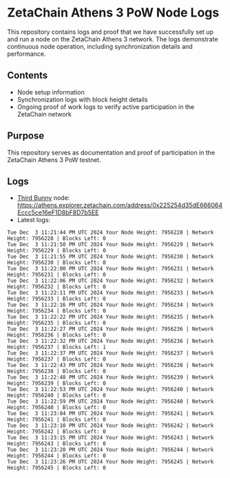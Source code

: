 # ZetaChain Athens 3 PoW Node Logs
This repository contains logs and proof that we have successfully set up and run a node on the ZetaChain Athens 3 network. The logs demonstrate continuous node operation, including synchronization details and performance.

## Contents
- Node setup information
- Synchronization logs with block height details
- Ongoing proof of work logs to verify active participation in the ZetaChain network

## Purpose
This repository serves as documentation and proof of participation in the ZetaChain Athens 3 PoW testnet.

## Logs

- [Third Bunny](https://thirdbunny.xyz/) node: https://athens.explorer.zetachain.com/address/0x225254d35dE666064Eccc5ce16eF1D8bF8D7b5EE
- Latest logs:
```
Tue Dec  3 11:21:44 PM UTC 2024 Your Node Height: 7956228 | Network Height: 7956228 | Blocks Left: 0
Tue Dec  3 11:21:50 PM UTC 2024 Your Node Height: 7956229 | Network Height: 7956229 | Blocks Left: 0
Tue Dec  3 11:21:55 PM UTC 2024 Your Node Height: 7956230 | Network Height: 7956230 | Blocks Left: 0
Tue Dec  3 11:22:00 PM UTC 2024 Your Node Height: 7956231 | Network Height: 7956231 | Blocks Left: 0
Tue Dec  3 11:22:06 PM UTC 2024 Your Node Height: 7956232 | Network Height: 7956232 | Blocks Left: 0
Tue Dec  3 11:22:11 PM UTC 2024 Your Node Height: 7956233 | Network Height: 7956233 | Blocks Left: 0
Tue Dec  3 11:22:16 PM UTC 2024 Your Node Height: 7956234 | Network Height: 7956234 | Blocks Left: 0
Tue Dec  3 11:22:22 PM UTC 2024 Your Node Height: 7956235 | Network Height: 7956235 | Blocks Left: 0
Tue Dec  3 11:22:27 PM UTC 2024 Your Node Height: 7956236 | Network Height: 7956236 | Blocks Left: 0
Tue Dec  3 11:22:32 PM UTC 2024 Your Node Height: 7956236 | Network Height: 7956237 | Blocks Left: 1
Tue Dec  3 11:22:37 PM UTC 2024 Your Node Height: 7956237 | Network Height: 7956237 | Blocks Left: 0
Tue Dec  3 11:22:43 PM UTC 2024 Your Node Height: 7956238 | Network Height: 7956238 | Blocks Left: 0
Tue Dec  3 11:22:48 PM UTC 2024 Your Node Height: 7956239 | Network Height: 7956239 | Blocks Left: 0
Tue Dec  3 11:22:53 PM UTC 2024 Your Node Height: 7956240 | Network Height: 7956240 | Blocks Left: 0
Tue Dec  3 11:22:59 PM UTC 2024 Your Node Height: 7956240 | Network Height: 7956240 | Blocks Left: 0
Tue Dec  3 11:23:04 PM UTC 2024 Your Node Height: 7956241 | Network Height: 7956241 | Blocks Left: 0
Tue Dec  3 11:23:10 PM UTC 2024 Your Node Height: 7956242 | Network Height: 7956242 | Blocks Left: 0
Tue Dec  3 11:23:15 PM UTC 2024 Your Node Height: 7956243 | Network Height: 7956243 | Blocks Left: 0
Tue Dec  3 11:23:20 PM UTC 2024 Your Node Height: 7956244 | Network Height: 7956244 | Blocks Left: 0
Tue Dec  3 11:23:26 PM UTC 2024 Your Node Height: 7956245 | Network Height: 7956245 | Blocks Left: 0
```
